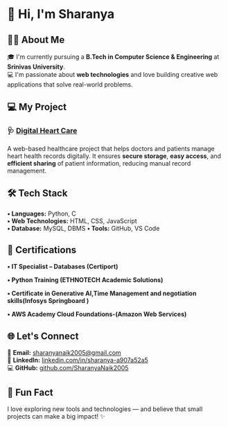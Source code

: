 # 👋 Hi, I'm Sharanya   

## 🧑‍💻 About Me   
🎓 I'm currently pursuing a **B.Tech in Computer Science & Engineering** at **Srinivas University**.   
💻 I'm passionate about **web technologies** and love building creative web applications that solve real-world problems.  

## 💻 My Project   
### 🩺 [Digital Heart Care](https://github.com/SharanyaNaik2005/digital-heart-care/blob/main/README.md)   
A web-based healthcare project that helps doctors and patients manage heart health records digitally.   It ensures **secure storage**, **easy access**, and **efficient sharing** of patient information, reducing manual record management.      
## 🛠️ Tech Stack   
**• Languages:** Python, C   
**• Web Technologies:** HTML, CSS, JavaScript   
**• Database:** MySQL, DBMS
**• Tools:** GitHub, VS Code

## 🏅 Certifications   
**• IT Specialist – Databases (Certiport)**   

**• Python Training (ETHNOTECH Academic Solutions)**   

**• Certificate in Generative AI,Time Management and negotiation skills(Infosys Springboard )** 

**• AWS Academy Cloud Foundations-(Amazon Web Services)** 

## 🌐 Let's Connect   
📧 **Email:** [sharanyanaik2005@gmail.com](mailto:sharanyanaik2005@gmail.com)   
💼 **LinkedIn:** [linkedin.com/in/sharanya-a907a52a5](https://www.linkedin.com/in/sharanya-a907a52a5)   
💻 **GitHub:** [github.com/SharanyaNaik2005](https://github.com/SharanyaNaik2005)    

## 🌟 Fun Fact  
I love exploring new tools and technologies — and believe that small projects can make a big impact! ✨
